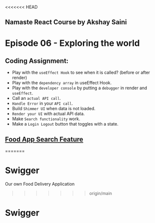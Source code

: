 <<<<<<< HEAD
## Namaste React Course by Akshay Saini

# Episode 06 - Exploring the world

## Coding Assignment:

- Play with the `useEffect Hook` to see when it is called? (before or after render)
- Play with the `dependency array` in useEffect Hook.
- Play with the `developer console` by putting a `debugger` in render and `useEffect`.
- Call an `actual API call`.
- `Handle Error` in your `API call`.
- Build `Shimmer UI` when data is not loaded.
- `Render your UI` with actual API data.
- Make `Search functionality` work.
- Make a `Login Logout` button that toggles with a state.

## [Food App Search Feature](https://food-app-search-feature.netlify.app/)
=======
# Swigger
Our own Food Delivery Application
>>>>>>> origin/main
# Swigger
